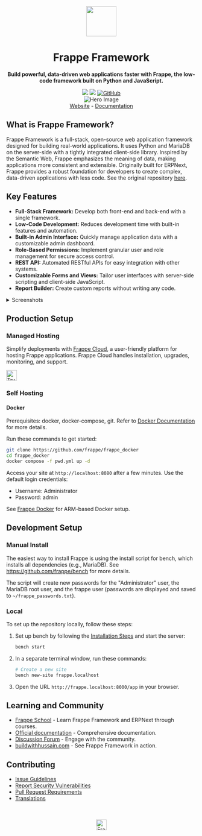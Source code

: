 <div align="center" markdown="1">
    <img src=".github/framework-logo-new.svg" width="80" height="80"/>
    <h1>Frappe Framework</h1>
    <p><strong>Build powerful, data-driven web applications faster with Frappe, the low-code framework built on Python and JavaScript.</strong></p>
</div>

<div align="center">
    <a target="_blank" href="LICENSE" title="License: MIT"><img src="https://img.shields.io/badge/License-MIT-success.svg"></a>
    <a href="https://codecov.io/gh/frappe/frappe"><img src="https://codecov.io/gh/frappe/frappe/branch/develop/graph/badge.svg?token=XoTa679hIj"/></a>
    <a href="https://github.com/frappe/frappe">
        <img src="https://img.shields.io/badge/GitHub-Frappe-blue?logo=github" alt="GitHub">
    </a>
</div>
<div align="center">
    <img src=".github/hero-image.png" alt="Hero Image" />
</div>
<div align="center">
    <a href="https://frappe.io/framework">Website</a>
    -
    <a href="https://docs.frappe.io/framework">Documentation</a>
</div>

## What is Frappe Framework?

Frappe Framework is a full-stack, open-source web application framework designed for building real-world applications. It uses Python and MariaDB on the server-side with a tightly integrated client-side library.  Inspired by the Semantic Web, Frappe emphasizes the meaning of data, making applications more consistent and extensible. Originally built for ERPNext, Frappe provides a robust foundation for developers to create complex, data-driven applications with less code.  See the original repository [here](https://github.com/frappe/frappe).

## Key Features

*   **Full-Stack Framework:** Develop both front-end and back-end with a single framework.
*   **Low-Code Development:** Reduces development time with built-in features and automation.
*   **Built-in Admin Interface:** Quickly manage application data with a customizable admin dashboard.
*   **Role-Based Permissions:** Implement granular user and role management for secure access control.
*   **REST API:**  Automated RESTful APIs for easy integration with other systems.
*   **Customizable Forms and Views:** Tailor user interfaces with server-side scripting and client-side JavaScript.
*   **Report Builder:** Create custom reports without writing any code.

<details>
<summary>Screenshots</summary>

![List View](.github/fw-list-view.png)
![Form View](.github/fw-form-view.png)
![Role Permission Manager](.github/fw-rpm.png)
</details>

## Production Setup

### Managed Hosting

Simplify deployments with [Frappe Cloud](https://frappecloud.com), a user-friendly platform for hosting Frappe applications. Frappe Cloud handles installation, upgrades, monitoring, and support.

<div>
    <a href="https://frappecloud.com/" target="_blank">
        <picture>
            <source media="(prefers-color-scheme: dark)" srcset="https://frappe.io/files/try-on-fc-white.png">
            <img src="https://frappe.io/files/try-on-fc-black.png" alt="Try on Frappe Cloud" height="28" />
        </picture>
    </a>
</div>

### Self Hosting

#### Docker

Prerequisites: docker, docker-compose, git.  Refer to [Docker Documentation](https://docs.docker.com) for more details.

Run these commands to get started:

```bash
git clone https://github.com/frappe/frappe_docker
cd frappe_docker
docker compose -f pwd.yml up -d
```

Access your site at `http://localhost:8080` after a few minutes.  Use the default login credentials:

-   Username: Administrator
-   Password: admin

See [Frappe Docker](https://github.com/frappe/frappe_docker?tab=readme-ov-file#to-run-on-arm64-architecture-follow-this-instructions) for ARM-based Docker setup.

## Development Setup

### Manual Install

The easiest way to install Frappe is using the install script for bench, which installs all dependencies (e.g., MariaDB). See https://github.com/frappe/bench for more details.

The script will create new passwords for the "Administrator" user, the MariaDB root user, and the frappe user (passwords are displayed and saved to `~/frappe_passwords.txt`).

### Local

To set up the repository locally, follow these steps:

1.  Set up bench by following the [Installation Steps](https://docs.frappe.io/framework/user/en/installation) and start the server:

    ```bash
    bench start
    ```

2.  In a separate terminal window, run these commands:

    ```bash
    # Create a new site
    bench new-site frappe.localhost
    ```

3.  Open the URL `http://frappe.localhost:8000/app` in your browser.

## Learning and Community

*   [Frappe School](https://frappe.school) - Learn Frappe Framework and ERPNext through courses.
*   [Official documentation](https://docs.frappe.io/framework) - Comprehensive documentation.
*   [Discussion Forum](https://discuss.frappe.io/) - Engage with the community.
*   [buildwithhussain.com](https://buildwithhussain.com) - See Frappe Framework in action.

## Contributing

*   [Issue Guidelines](https://github.com/frappe/erpnext/wiki/Issue-Guidelines)
*   [Report Security Vulnerabilities](https://frappe.io/security)
*   [Pull Request Requirements](https://github.com/frappe/erpnext/wiki/Contribution-Guidelines)
*   [Translations](https://crowdin.com/project/frappe)

<br>
<br>
<div align="center">
    <a href="https://frappe.io" target="_blank">
        <picture>
            <source media="(prefers-color-scheme: dark)" srcset="https://frappe.io/files/Frappe-white.png">
            <img src="https://frappe.io/files/Frappe-black.png" alt="Frappe Technologies" height="28"/>
        </picture>
    </a>
</div>